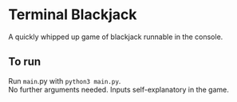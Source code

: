 # Terminal Blackjack
A quickly whipped up game of blackjack runnable in the console.

## To run
Run `main`.py with `python3 main.py`.  
No further arguments needed. Inputs self-explanatory in the game.